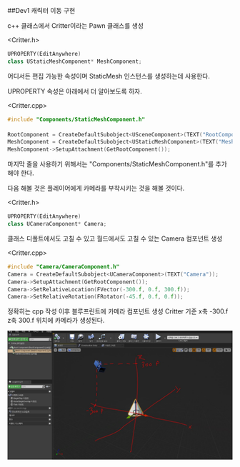 ##Dev1 캐릭터 이동 구현

c++ 클래스에서 Critter이라는 Pawn 클래스를 생성  

<Critter.h>

```c++
UPROPERTY(EditAnywhere)
class UStaticMeshComponent* MeshComponent;
```

어디서든 편집 가능한 속성이며 StaticMesh 인스턴스를 생성하는데 사용한다.  

UPROPERTY 속성은 아래에서 더 알아보도록 하자.  

<Critter.cpp>

```c++
#include "Components/StaticMeshComponent.h"
    
RootComponent = CreateDefaultSubobject<USceneComponent>(TEXT("RootComponent"));
MeshComponent = CreateDefaultSubobject<UStaticMeshComponent>(TEXT("MeshComponent"));
MeshComponent->SetupAttachment(GetRootComponent());
```

마지막 줄을 사용하기 위해서는 "Components/StaticMeshComponent.h"를 추가해야 한다.  

다음 해볼 것은 플레이어에게 카메라를 부착시키는 것을 해볼 것이다.  

<Critter.h>

```c++
UPROPERTY(EditAnywhere)
class UCameraComponent* Camera;
```

클래스 디폴트에서도 고칠 수 있고 월드에서도 고칠 수 있는 Camera 컴포넌트 생성  

<Critter.cpp>

```c++
#include "Camera/CameraComponent.h"
Camera = CreateDefaultSubobject<UCameraComponent>(TEXT("Camera"));
Camera->SetupAttachment(GetRootComponent());
Camera->SetRelativeLocation(FVector(-300.f, 0.f, 300.f));
Camera->SetRelativeRotation(FRotator(-45.f, 0.f, 0.f));
```

정확히는 cpp 작성 이후 블루프린트에 카메라 컴포넌트 생성 Critter 기준 x축 -300.f z축 300.f 위치에 카메라가 생성된다.

![이미지](img/DreamCatcher_camera_location.JPG)

